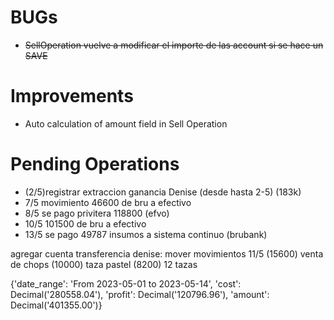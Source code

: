 # BUGs

* ~~SellOperation vuelve a modificar el importe de las account si se hace un SAVE~~

# Improvements
* Auto calculation of amount field in Sell Operation

# Pending Operations

* (2/5)registrar extraccion ganancia Denise (desde  hasta 2-5) (183k)
* 7/5 movimiento 46600 de bru a efectivo
* 8/5 se pago privitera 118800 (efvo)
* 10/5 101500 de bru a efectivo
* 13/5 se pago 49787 insumos a sistema continuo (brubank)


agregar cuenta transferencia denise:
mover movimientos
11/5 (15600) venta de chops
(10000) taza pastel
(8200) 12 tazas


{'date_range': 'From 2023-05-01 to 2023-05-14',
 'cost': Decimal('280558.04'),
 'profit': Decimal('120796.96'),
 'amount': Decimal('401355.00')}

